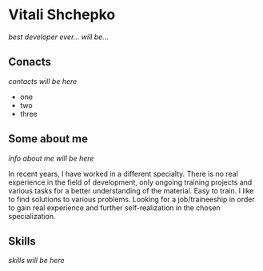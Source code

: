 # Vitali Shchepko
_best developer ever... will be..._

## Conacts 
_contacts will be here_
- one
- two
- three

## Some about me
_info about me will be here_

In recent years, I have worked in a different specialty. There is no real experience in the field of development, only ongoing training projects and various tasks for a better understanding of the material.
Easy to train. I like to find solutions to various problems.
Looking for a job/traineeship in order to gain real experience and further self-realization in the chosen specialization.

## Skills
_skills will be here_
